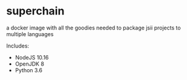 # superchain

a docker image with all the goodies needed to package jsii projects to multiple languages

Includes:

 - NodeJS 10.16
 - OpenJDK 8
 - Python 3.6


